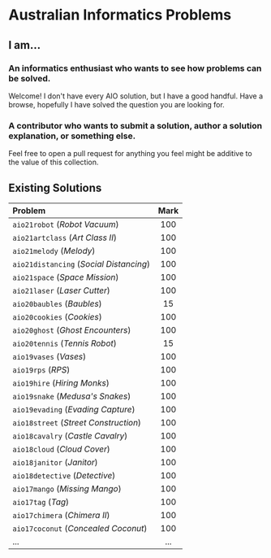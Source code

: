 # Australian Informatics Problems

## I am...

### An informatics enthusiast who wants to see how problems can be solved.

Welcome! I don't have every AIO solution, but I have a good handful. Have a browse, hopefully I have solved the question you are looking for.

### A contributor who wants to submit a solution, author a solution explanation, or something else.

Feel free to open a pull request for anything you feel might be additive to the value of this collection.

## Existing Solutions

| Problem                                                        | Mark |
| :------------------------------------------------------------- | :--: |
| `aio21robot` (_Robot Vacuum_)                                  | 100  |
| `aio21artclass` (_Art Class II_)                               | 100  |
| `aio21melody` (_Melody_)                                       | 100  |
| `aio21distancing` (_Social Distancing_)                        | 100  |
| `aio21space` (_Space Mission_)                                 | 100  |
| `aio21laser` (_Laser Cutter_)                                  | 100  |
| `aio20baubles` (_Baubles_)                                     | 15   |
| `aio20cookies` (_Cookies_)                                     | 100  |
| `aio20ghost` (_Ghost Encounters_)                              | 100  |
| `aio20tennis` (_Tennis Robot_)                                 | 15   |
| `aio19vases` (_Vases_)                                         | 100  |
| `aio19rps` (_RPS_)                                             | 100  |
| `aio19hire` (_Hiring Monks_)                                   | 100  |
| `aio19snake` (_Medusa's Snakes_)                               | 100  |
| `aio19evading` (_Evading Capture_)                             | 100  |
| `aio18street` (_Street Construction_)                          | 100  |
| `aio18cavalry` (_Castle Cavalry_)                              | 100  |
| `aio18cloud` (_Cloud Cover_)                                   | 100  |
| `aio18janitor` (_Janitor_)                                     | 100  |
| `aio18detective` (_Detective_)                                 | 100  |
| `aio17mango` (_Missing Mango_)                                 | 100  |
| `aio17tag` (_Tag_)                                             | 100  |
| `aio17chimera` (_Chimera II_)                                  | 100  |
| `aio17coconut` (_Concealed Coconut_)                           | 100  |
| ...                                                            | ...  |
